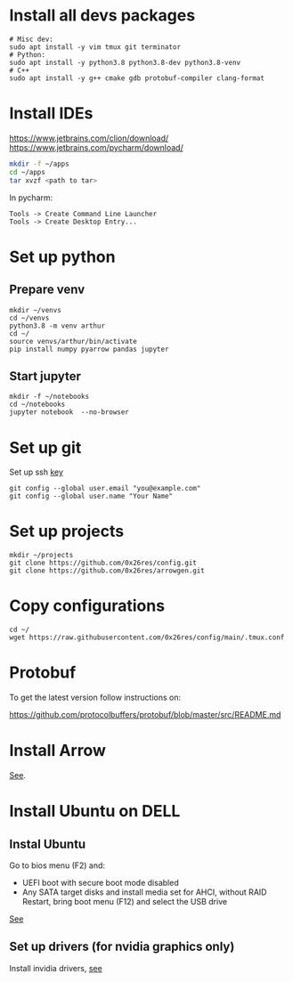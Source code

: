 # Install all devs packages

```
# Misc dev:
sudo apt install -y vim tmux git terminator
# Python:
sudo apt install -y python3.8 python3.8-dev python3.8-venv
# C++
sudo apt install -y g++ cmake gdb protobuf-compiler clang-format
```

# Install IDEs

https://www.jetbrains.com/clion/download/
https://www.jetbrains.com/pycharm/download/

```bash
mkdir -f ~/apps
cd ~/apps
tar xvzf <path to tar>
```

In pycharm:
```
Tools -> Create Command Line Launcher
Tools -> Create Desktop Entry...
```

# Set up python

## Prepare venv

```
mkdir ~/venvs
cd ~/venvs
python3.8 -m venv arthur
cd ~/
source venvs/arthur/bin/activate
pip install numpy pyarrow pandas jupyter
```

## Start jupyter

```
mkdir -f ~/notebooks
cd ~/notebooks
jupyter notebook  --no-browser
```

# Set up git

Set up ssh [key](https://docs.github.com/en/free-pro-team@latest/github/authenticating-to-github/generating-a-new-ssh-key-and-adding-it-to-the-ssh-agent)

```
git config --global user.email "you@example.com"
git config --global user.name "Your Name"
```

# Set up projects
```
mkdir ~/projects
git clone https://github.com/0x26res/config.git
git clone https://github.com/0x26res/arrowgen.git
```

# Copy configurations

```
cd ~/
wget https://raw.githubusercontent.com/0x26res/config/main/.tmux.conf
```

# Protobuf

To get the latest version follow instructions on:

https://github.com/protocolbuffers/protobuf/blob/master/src/README.md

# Install Arrow

[See](https://arrow.apache.org/install/). 

# Install Ubuntu on DELL

## Instal Ubuntu

Go to bios menu (F2) and:
* UEFI boot with secure boot mode disabled
* Any SATA target disks and install media set for AHCI, without RAID
Restart, bring boot menu (F12) and select the USB drive 
  
[See](https://gist.github.com/cantbewong/e2fa21603633bfe2c3a500bdcc853988)

## Set up drivers (for nvidia graphics only)

Install invidia drivers, [see](https://www.cyberciti.biz/faq/ubuntu-linux-install-nvidia-driver-latest-proprietary-driver/)

